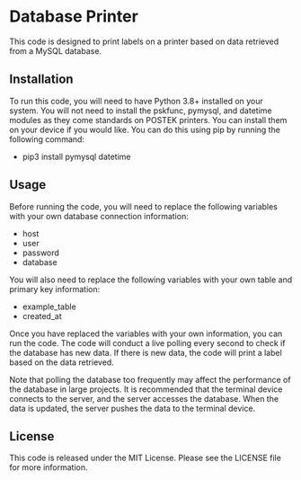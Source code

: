 # Database Printer

This code is designed to print labels on a printer based on data retrieved from a MySQL database.

## Installation

To run this code, you will need to have Python 3.8+ installed on your system. You will not need to install the pskfunc, pymysql, and datetime modules as they come standards on POSTEK printers. You can install them on your device if you would like. You can do this using pip by running the following command:

- pip3 install pymysql datetime

## Usage

Before running the code, you will need to replace the following variables with your own database connection information:

- host
- user
- password
- database

You will also need to replace the following variables with your own table and primary key information:

- example_table
- created_at

Once you have replaced the variables with your own information, you can run the code. The code will conduct a live polling every second to check if the database has new data. If there is new data, the code will print a label based on the data retrieved.

Note that polling the database too frequently may affect the performance of the database in large projects. It is recommended that the terminal device connects to the server, and the server accesses the database. When the data is updated, the server pushes the data to the terminal device.

## License

This code is released under the MIT License. Please see the LICENSE file for more information.
